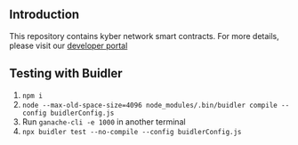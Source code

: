 ## Introduction
This repository contains kyber network smart contracts.
For more details, please visit our [developer portal](https://developer.kyber.network/)

## Testing with Buidler
1. `npm i`
2. `node --max-old-space-size=4096 node_modules/.bin/buidler compile --config buidlerConfig.js`
3. Run `ganache-cli -e 1000` in another terminal
4. `npx buidler test --no-compile --config buidlerConfig.js`
